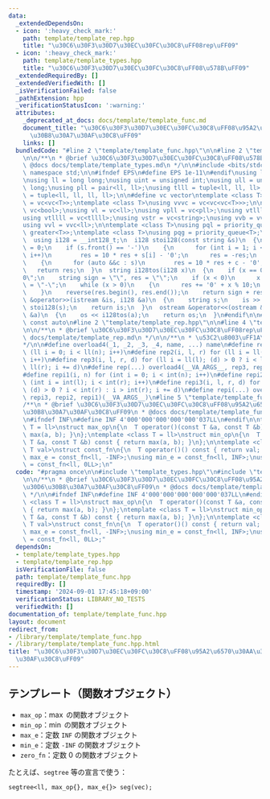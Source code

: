 ```yaml
---
data:
  _extendedDependsOn:
  - icon: ':heavy_check_mark:'
    path: template/template_rep.hpp
    title: "\u30C6\u30F3\u30D7\u30EC\u30FC\u30C8\uFF08rep\uFF09"
  - icon: ':heavy_check_mark:'
    path: template/template_types.hpp
    title: "\u30C6\u30F3\u30D7\u30EC\u30FC\u30C8\uFF08\u578B\uFF09"
  _extendedRequiredBy: []
  _extendedVerifiedWith: []
  _isVerificationFailed: false
  _pathExtension: hpp
  _verificationStatusIcon: ':warning:'
  attributes:
    _deprecated_at_docs: docs/template/template_func.md
    document_title: "\u30C6\u30F3\u30D7\u30EC\u30FC\u30C8\uFF08\u95A2\u6570\u30AA\u30D6\
      \u30B8\u30A7\u30AF\u30C8\uFF09"
    links: []
  bundledCode: "#line 2 \"template/template_func.hpp\"\n\n#line 2 \"template/template_types.hpp\"\
    \n\n/**\n * @brief \u30C6\u30F3\u30D7\u30EC\u30FC\u30C8\uFF08\u578B\uFF09\n *\
    \ @docs docs/template/template_types.md\n */\n\n#include <bits/stdc++.h>\nusing\
    \ namespace std;\n\n#ifndef EPS\n#define EPS 1e-11\n#endif\nusing ld = decltype(EPS);\n\
    \nusing ll = long long;\nusing uint = unsigned int;\nusing ull = unsigned long\
    \ long;\nusing pll = pair<ll, ll>;\nusing tlll = tuple<ll, ll, ll>;\nusing tllll\
    \ = tuple<ll, ll, ll, ll>;\n\n#define vc vector\ntemplate <class T>\nusing vvc\
    \ = vc<vc<T>>;\ntemplate <class T>\nusing vvvc = vc<vc<vc<T>>>;\n\nusing vb =\
    \ vc<bool>;\nusing vl = vc<ll>;\nusing vpll = vc<pll>;\nusing vtlll = vc<tlll>;\n\
    using vtllll = vc<tllll>;\nusing vstr = vc<string>;\nusing vvb = vvc<bool>;\n\
    using vvl = vvc<ll>;\n\ntemplate <class T>\nusing pql = priority_queue<T, vc<T>,\
    \ greater<T>>;\ntemplate <class T>\nusing pqg = priority_queue<T>;\n\n#ifdef __SIZEOF_INT128__\n\
    \  using i128 = __int128_t;\n  i128 stoi128(const string &s)\n  {\n    i128 res\
    \ = 0;\n    if (s.front() == '-')\n    {\n      for (int i = 1; i < (int)s.size();\
    \ i++)\n        res = 10 * res + s[i] - '0';\n      res = -res;\n    }\n    else\n\
    \    {\n      for (auto &&c : s)\n        res = 10 * res + c - '0';\n    }\n \
    \   return res;\n  }\n  string i128tos(i128 x)\n  {\n    if (x == 0) return \"\
    0\";\n    string sign = \"\", res = \"\";\n    if (x < 0)\n      x = -x, sign\
    \ = \"-\";\n    while (x > 0)\n    {\n      res += '0' + x % 10;\n      x /= 10;\n\
    \    }\n    reverse(res.begin(), res.end());\n    return sign + res;\n  }\n  istream\
    \ &operator>>(istream &is, i128 &a)\n  {\n    string s;\n    is >> s;\n    a =\
    \ stoi128(s);\n    return is;\n  }\n  ostream &operator<<(ostream &os, const i128\
    \ &a)\n  {\n    os << i128tos(a);\n    return os;\n  }\n#endif\n\n#define cauto\
    \ const auto\n#line 2 \"template/template_rep.hpp\"\n\n#line 4 \"template/template_rep.hpp\"\
    \n\n/**\n * @brief \u30C6\u30F3\u30D7\u30EC\u30FC\u30C8\uFF08rep\uFF09\n * @docs\
    \ docs/template/template_rep.md\n */\n\n/**\n * \u53C2\u8003\uFF1A\n * https://trap.jp/post/1224/\n\
    */\n\n#define overload4(_1, _2, _3, _4, name, ...) name\n#define rep1(i, n) for\
    \ (ll i = 0; i < ll(n); i++)\n#define rep2(i, l, r) for (ll i = ll(l); i < ll(r);\
    \ i++)\n#define rep3(i, l, r, d) for (ll i = ll(l); (d) > 0 ? i < ll(r) : i >\
    \ ll(r); i += d)\n#define rep(...) overload4(__VA_ARGS__, rep3, rep2, rep1)(__VA_ARGS__)\n\
    #define repi1(i, n) for (int i = 0; i < int(n); i++)\n#define repi2(i, l, r) for\
    \ (int i = int(l); i < int(r); i++)\n#define repi3(i, l, r, d) for (int i = int(l);\
    \ (d) > 0 ? i < int(r) : i > int(r); i += d)\n#define repi(...) overload4(__VA_ARGS__,\
    \ repi3, repi2, repi1)(__VA_ARGS__)\n#line 5 \"template/template_func.hpp\"\n\n\
    /**\n * @brief \u30C6\u30F3\u30D7\u30EC\u30FC\u30C8\uFF08\u95A2\u6570\u30AA\u30D6\
    \u30B8\u30A7\u30AF\u30C8\uFF09\n * @docs docs/template/template_func.md\n */\n\
    \n#ifndef INF\n#define INF 4'000'000'000'000'000'037LL\n#endif\n\ntemplate <class\
    \ T = ll>\nstruct max_op\n{\n  T operator()(const T &a, const T &b) const { return\
    \ max(a, b); }\n};\ntemplate <class T = ll>\nstruct min_op\n{\n  T operator()(const\
    \ T &a, const T &b) const { return max(a, b); }\n};\n\ntemplate <class T, const\
    \ T val>\nstruct const_fn\n{\n  T operator()() const { return val; }\n};\nusing\
    \ max_e = const_fn<ll, -INF>;\nusing min_e = const_fn<ll, INF>;\nusing zero_fn\
    \ = const_fn<ll, 0LL>;\n"
  code: "#pragma once\n\n#include \"template_types.hpp\"\n#include \"template_rep.hpp\"\
    \n\n/**\n * @brief \u30C6\u30F3\u30D7\u30EC\u30FC\u30C8\uFF08\u95A2\u6570\u30AA\
    \u30D6\u30B8\u30A7\u30AF\u30C8\uFF09\n * @docs docs/template/template_func.md\n\
    \ */\n\n#ifndef INF\n#define INF 4'000'000'000'000'000'037LL\n#endif\n\ntemplate\
    \ <class T = ll>\nstruct max_op\n{\n  T operator()(const T &a, const T &b) const\
    \ { return max(a, b); }\n};\ntemplate <class T = ll>\nstruct min_op\n{\n  T operator()(const\
    \ T &a, const T &b) const { return max(a, b); }\n};\n\ntemplate <class T, const\
    \ T val>\nstruct const_fn\n{\n  T operator()() const { return val; }\n};\nusing\
    \ max_e = const_fn<ll, -INF>;\nusing min_e = const_fn<ll, INF>;\nusing zero_fn\
    \ = const_fn<ll, 0LL>;"
  dependsOn:
  - template/template_types.hpp
  - template/template_rep.hpp
  isVerificationFile: false
  path: template/template_func.hpp
  requiredBy: []
  timestamp: '2024-09-01 17:45:18+09:00'
  verificationStatus: LIBRARY_NO_TESTS
  verifiedWith: []
documentation_of: template/template_func.hpp
layout: document
redirect_from:
- /library/template/template_func.hpp
- /library/template/template_func.hpp.html
title: "\u30C6\u30F3\u30D7\u30EC\u30FC\u30C8\uFF08\u95A2\u6570\u30AA\u30D6\u30B8\u30A7\
  \u30AF\u30C8\uFF09"
---
```

## テンプレート（関数オブジェクト）

- `max_op`：$\max$ の関数オブジェクト
- `min_op`：$\min$ の関数オブジェクト
- `max_e`：定数 `INF` の関数オブジェクト
- `min_e`：定数 `-INF` の関数オブジェクト
- `zero_fn`：定数 $0$ の関数オブジェクト

たとえば、`segtree` 等の宣言で使う：

`segtree<ll, max_op{}, max_e{}> seg(vec);`